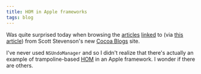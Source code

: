 ```yaml
---
title: HOM in Apple frameworks
tags: blog
---
```


Was quite surprised today when browsing the [articles](http://nifty-box.com/blog/2006/12/nsinvocation-cleans-code.html) [linked](http://toxicsoftware.com/blog/grab-that-invocation/) to (via [this article](http://nifty-box.com/blog/2006/12/worker-thread-nsinvocation-part-2.html)) from Scott Stevenson's new [Cocoa Blogs](http://cocoablogs.com/) site.

I've never used `NSUndoManager` and so I didn't realize that there's actually an example of trampoline-based [HOM](http://wincent.dev/a/about/wincent/weblog/archives/hom/) in an Apple framework. I wonder if there are others.

